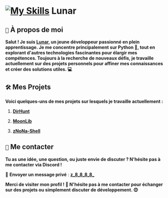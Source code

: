 # [![My Skills](https://skillicons.dev/icons?i=py)](https://skillicons.dev) **Lunar** 

## `🌟` À propos de moi

**Salut ! Je suis [Lunar](https://github.com/Luunarr), un jeune développeur passionné en plein apprentissage. Je me concentre principalement sur Python 🐍, tout en explorant d'autres technologies fascinantes pour élargir mes compétences. Toujours à la recherche de nouveaux défis, je travaille actuellement sur des projets personnels pour affiner mes connaissances et créer des solutions utiles. 💻**

## `🛠️` Mes Projets

**Voici quelques-uns de mes projets sur lesquels je travaille actuellement :**

1. **[DirHunt](https://github.com/Luunarr/Luunarr/dirhunt)**  

2. **[MoonLib](https://github.com/Luunarr/Luunarr/moonlib)**  

3. **[zNoNa-Shell](https://github.com/Luunarr/zNoNa-Shell)**  

## `💬` Me contacter

**Tu as une idée, une question, ou juste envie de discuter ? N'hésite pas à me contacter via Discord !**

📩 **Envoyer un message privé** : **[z_8_8_8_8_](https://discord.gg/UkbPNHCs9D)**

**Merci de visiter mon profil ! 🙌 N'hésite pas à me contacter pour échanger sur des projets ou simplement discuter de développement. 😊**

